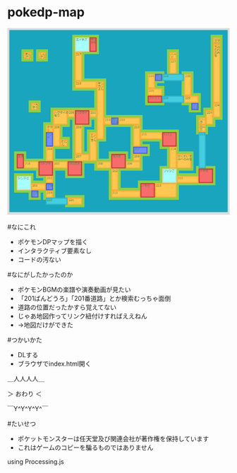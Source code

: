 pokedp-map
==========

![さんぷる2](https://raw.githubusercontent.com/suneo3476/pokedp-map/master/images/sample-map-2.png)

#なにこれ
- ポケモンDPマップを描く
- インタラクティブ要素なし
- コードの汚ない

#なにがしたかったのか
- ポケモンBGMの楽譜や演奏動画が見たい
- 「201ばんどうろ」「201番道路」とか検索むっちゃ面倒
- 道路の位置だったかすら覚えてない
- じゃあ地図作ってリンク紐付けすればええねん
- →地図だけができた

#つかいかた
- DLする
- ブラウザでindex.html開く

＿人人人人＿

＞ おわり ＜

￣Y^Y^Y^Y^￣

#たいせつ
- ポケットモンスターは任天堂及び関連会社が著作権を保持しています
- これはゲームのコピーを騙るものではありません

using Processing.js
